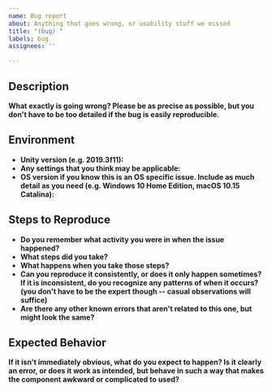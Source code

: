 ```yaml
---
name: Bug report
about: Anything that goes wrong, or usability stuff we missed
title: "(bug) "
labels: bug
assignees: ''

---
```


## Description

**What exactly is going wrong? Please be as precise as possible, but you don't have to be too detailed if the bug is easily reproducible.**

## Environment
- **Unity version (e.g. 2019.3f11):**
- **Any settings that you think may be applicable:**
- **OS version if you know this is an OS specific issue. Include as much detail as you need (e.g. Windows 10 Home Edition, macOS 10.15 Catalina):**

## Steps to Reproduce
- **Do you remember what activity you were in when the issue happened?**
- **What steps did you take?**
- **What happens when you take those steps?**
- **Can you reproduce it consistently, or does it only happen sometimes? If it is inconsistent, do you recognize any patterns of when it occurs? (you don't have to be the expert though -- casual observations will suffice)**
- **Are there any other known errors that aren't related to this one, but might look the same?**

## Expected Behavior
**If it isn't immediately obvious, what do you expect to happen? Is it clearly an error, or does it work as intended, but behave in such a way that makes the component awkward or complicated to used?**
